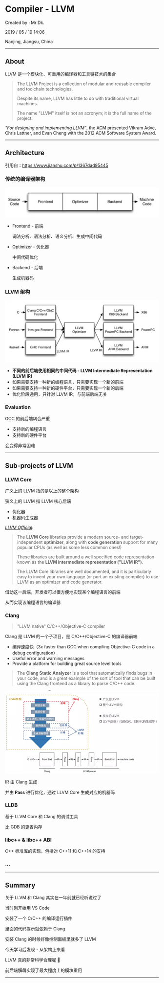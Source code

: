 # Compiler - LLVM

Created by : Mr Dk.

2019 / 05 / 19 14:06

Nanjing, Jiangsu, China

---

## About

LLVM 是一个模块化、可重用的编译器和工具链技术的集合

> The LLVM Project is a collection of modular and reusable compiler and toolchain technologies.
>
> Despite its name, LLVM has little to do with traditional virtual machines.
>
> The name "LLVM" itself is not an acronym; it is the full name of the project.

_"For designing and implementing LLVM"_, the ACM presented Vikram Adve, Chris Lattner, and Evan Cheng with the 2012 ACM Software System Award.

---

## Architecture

引用自：<https://www.jianshu.com/p/1367dad95445>

### 传统的编译器架构

![compiler-traditional](../img/compiler-traditional.png)

* Frontend - 前端

  词法分析、语法分析、语义分析、生成中间代码

* Optimizer - 优化器

  中间代码优化

* Backend - 后端

  生成机器码

### LLVM 架构

![compiler-llvm](../img/compiler-llvm.png)

* __不同的前后端使用相同的中间代码 - LLVM Intermediate Representation (LLVM IR)__
* 如果需要支持一种新的编程语言，只需要实现一个新的前端
* 如果需要支持一种新的硬件平台，只需要实现一个新的后端
* 优化阶段通用，只针对 LLVM IR，与前端后端无关

### Evaluation

GCC 的前后端耦合严重

* 支持新的编程语言
* 支持新的硬件平台

会变得非常困难

---

## Sub-projects of LLVM

### LLVM Core

广义上的 LLVM 指的是以上的整个架构

狭义上的 LLVM 指 LLVM 核心后端

* 优化器
* 机器码生成器

_[LLVM Official](http://llvm.org/)_:

> The __LLVM Core__ libraries provide a modern source- and target-independent __optimizer__, along with __code generation__ support for many popular CPUs (as well as some less common ones!) 
>
> These libraries are built around a well specified code representation known as the __LLVM intermediate representation ("LLVM IR")__.
>
> The LLVM Core libraries are well documented, and it is particularly easy to invent your own language (or port an existing compiler) to use LLVM as an optimizer and code generator.

借助这一后端，开发者可以很方便地实现某个编程语言的前端

从而实现该编程语言的编译器

### Clang

> "LLVM native" C/C++/Objective-C compiler

Clang 是 LLVM 的一个子项目，是 C/C++/Objective-C 的编译器前端

* 编译速度快（3x faster than GCC when compiling Objective-C code in a debug configuration）
* Useful error and warning messages
* Provide a platform for building great source level tools

> The __Clang Static Analyzer__ is a tool that automatically finds bugs in your code, and is a great example of the sort of tool that can be built using the Clang frontend as a library to parse C/C++ code.

![clang](../img/clang.png)

IR 由 Clang 生成

并由 __Pass__ 进行优化，通过 LLVM Core 生成对应的机器码

### LLDB

基于 LLVM Core 和 Clang 的调试工具

比 GDB 的更省内存

### libc++ & libc++ ABI

C++ 标准库的实现，包括对 C++11 和 C++14 的支持

### ...

---

## Summary

关于 LLVM 和 Clang 其实在一年前就已经听说过了

当时刚开始用 VS Code

安装了一个 C/C++ 的编译运行插件

里面的代码提示就依赖于 Clang

安装 Clang 的时候好像控制面板里就多了 LLVM

今天学习后发现 - 从架构上来看

LLVM 真的非常科学合理呢 🤙

前后端解耦实现了最大程度上的模块重用

---

